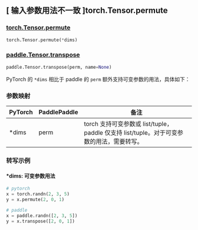 ## [ 输入参数用法不一致 ]torch.Tensor.permute

### [torch.Tensor.permute](https://pytorch.org/docs/stable/generated/torch.Tensor.permute.html)

```python
torch.Tensor.permute(*dims)
```

### [paddle.Tensor.transpose](https://www.paddlepaddle.org.cn/documentation/docs/zh/develop/api/paddle/Tensor_cn.html#transpose-perm-name-none)

```python
paddle.Tensor.transpose(perm, name=None)
```

PyTorch 的 `*dims` 相比于 paddle 的 `perm` 额外支持可变参数的用法，具体如下：

### 参数映射

| PyTorch       | PaddlePaddle | 备注                                                   |
| ------------- | ------------ | ------------------------------------------------------ |
| *dims  | perm | torch 支持可变参数或 list/tuple，paddle 仅支持 list/tuple。对于可变参数的用法，需要转写。 |

### 转写示例
#### *dims: 可变参数用法
```python
# pytorch
x = torch.randn(2, 3, 5)
y = x.permute(2, 0, 1)

# paddle
x = paddle.randn([2, 3, 5])
y = x.transpose([2, 0, 1])
```

